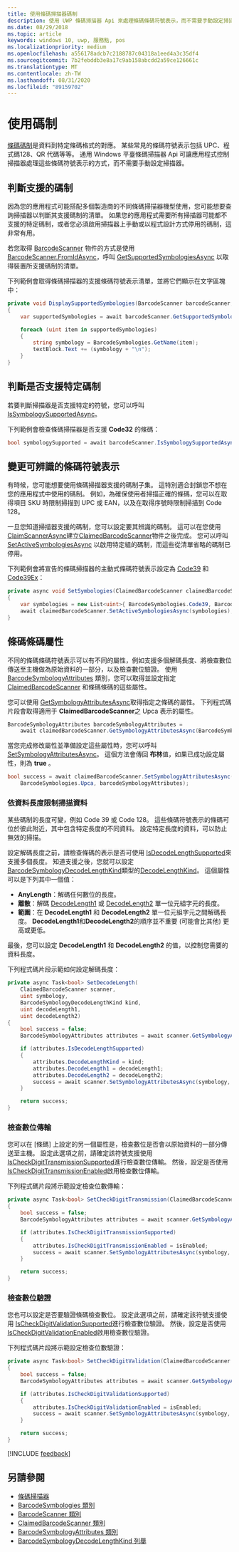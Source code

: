 ```yaml
---
title: 使用條碼掃描器碼制
description: 使用 UWP 條碼掃描器 Api 來處理條碼條碼符號表示，而不需要手動設定掃描器。
ms.date: 08/29/2018
ms.topic: article
keywords: windows 10, uwp, 服務點, pos
ms.localizationpriority: medium
ms.openlocfilehash: a556178adcb7c2188787c04318a1eed4a3c35df4
ms.sourcegitcommit: 7b2febddb3e8a17c9ab158abcdd2a59ce126661c
ms.translationtype: MT
ms.contentlocale: zh-TW
ms.lasthandoff: 08/31/2020
ms.locfileid: "89159702"
---
```

# <a name="working-with-symbologies"></a>使用碼制
[條碼碼制](/uwp/api/windows.devices.pointofservice.barcodesymbologies)是資料到特定條碼格式的對應。 某些常見的條碼符號表示包括 UPC、程式碼128、QR 代碼等等。  通用 Windows 平臺條碼掃描器 Api 可讓應用程式控制掃描器處理這些條碼符號表示的方式，而不需要手動設定掃描器。 

## <a name="determine-which-symbologies-are-supported"></a>判斷支援的碼制 
因為您的應用程式可能搭配多個製造商的不同條碼掃描器機型使用，您可能想要查詢掃描器以判斷其支援碼制的清單。  如果您的應用程式需要所有掃描器可能都不支援的特定碼制，或者您必須啟用掃描器上手動或以程式設計方式停用的碼制，這非常有用。

若您取得 [BarcodeScanner](/uwp/api/windows.devices.pointofservice.barcodescanner) 物件的方式是使用 [BarcodeScanner.FromIdAsync](/uwp/api/windows.devices.pointofservice.barcodescanner.fromidasync)，呼叫 [GetSupportedSymbologiesAsync](/uwp/api/windows.devices.pointofservice.barcodescanner.getsupportedsymbologiesasync#Windows_Devices_PointOfService_BarcodeScanner_GetSupportedSymbologiesAsync) 以取得裝置所支援碼制的清單。

下列範例會取得條碼掃描器的支援條碼符號表示清單，並將它們顯示在文字區塊中：

```cs
private void DisplaySupportedSymbologies(BarcodeScanner barcodeScanner, TextBlock textBlock) 
{
    var supportedSymbologies = await barcodeScanner.GetSupportedSymbologiesAsync();

    foreach (uint item in supportedSymbologies)
    {
        string symbology = BarcodeSymbologies.GetName(item);
        textBlock.Text += (symbology + "\n");
    }
}
```

## <a name="determine-if-a-specific-symbology-is-supported"></a>判斷是否支援特定碼制
若要判斷掃描器是否支援特定的符號，您可以呼叫 [IsSymbologySupportedAsync](/uwp/api/windows.devices.pointofservice.barcodescanner.issymbologysupportedasync#Windows_Devices_PointOfService_BarcodeScanner_IsSymbologySupportedAsync_System_UInt32_)。

下列範例會檢查條碼掃描器是否支援 **Code32** 的條碼：

```cs
bool symbologySupported = await barcodeScanner.IsSymbologySupportedAsync(BarcodeSymbologies.Code32);
```

## <a name="change-which-symbologies-are-recognized"></a>變更可辨識的條碼符號表示
有時候，您可能想要使用條碼掃描器支援的碼制子集。  這特別適合封鎖您不想在您的應用程式中使用的碼制。 例如，為確保使用者掃描正確的條碼，您可以在取得項目 SKU 時限制掃描到 UPC 或 EAN，以及在取得序號時限制掃描到 Code 128。

一旦您知道掃描器支援的碼制，您可以設定要其辨識的碼制。  這可以在您使用[ClaimScannerAsync](/uwp/api/windows.devices.pointofservice.barcodescanner.claimscannerasync#Windows_Devices_PointOfService_BarcodeScanner_ClaimScannerAsync)建立[ClaimedBarcodeScanner](/uwp/api/windows.devices.pointofservice.claimedbarcodescanner)物件之後完成。 您可以呼叫 [SetActiveSymbologiesAsync](/uwp/api/windows.devices.pointofservice.claimedbarcodescanner.setactivesymbologiesasync#Windows_Devices_PointOfService_ClaimedBarcodeScanner_SetActiveSymbologiesAsync_Windows_Foundation_Collections_IIterable_System_UInt32__) 以啟用特定組的碼制，而這些從清單省略的碼制已停用。

下列範例會將宣告的條碼掃描器的主動式條碼符號表示設定為 [Code39](/uwp/api/windows.devices.pointofservice.barcodesymbologies.code39#Windows_Devices_PointOfService_BarcodeSymbologies_Code39) 和 [Code39Ex](/uwp/api/windows.devices.pointofservice.barcodesymbologies.code39ex)：

```cs
private async void SetSymbologies(ClaimedBarcodeScanner claimedBarcodeScanner) 
{
    var symbologies = new List<uint>{ BarcodeSymbologies.Code39, BarcodeSymbologies.Code39Ex };
    await claimedBarcodeScanner.SetActiveSymbologiesAsync(symbologies);
}
```

## <a name="barcode-symbology-attributes"></a>條碼條碼屬性
不同的條碼條碼符號表示可以有不同的屬性，例如支援多個解碼長度、將檢查數位傳送至主機做為原始資料的一部分，以及檢查數位驗證。 使用 [BarcodeSymbologyAttributes](/uwp/api/windows.devices.pointofservice.barcodesymbologyattributes) 類別，您可以取得並設定指定 [ClaimedBarcodeScanner](/uwp/api/windows.devices.pointofservice.claimedbarcodescanner) 和條碼條碼的這些屬性。

您可以使用 [GetSymbologyAttributesAsync](/uwp/api/windows.devices.pointofservice.claimedbarcodescanner.getsymbologyattributesasync#Windows_Devices_PointOfService_ClaimedBarcodeScanner_GetSymbologyAttributesAsync_System_UInt32_)取得指定之條碼的屬性。 下列程式碼片段會取得適用于 **ClaimedBarcodeScanner**之 Upca 表示的屬性。

```cs
BarcodeSymbologyAttributes barcodeSymbologyAttributes = 
    await claimedBarcodeScanner.GetSymbologyAttributesAsync(BarcodeSymbologies.Upca);
```

當您完成修改屬性並準備設定這些屬性時，您可以呼叫 [SetSymbologyAttributesAsync](/uwp/api/windows.devices.pointofservice.claimedbarcodescanner.setsymbologyattributesasync)。 這個方法會傳回 **布林**值，如果已成功設定屬性，則為 **true** 。

```cs
bool success = await claimedBarcodeScanner.SetSymbologyAttributesAsync(
    BarcodeSymbologies.Upca, barcodeSymbologyAttributes);
```

### <a name="restrict-scan-data-by-data-length"></a>依資料長度限制掃描資料
某些碼制的長度可變，例如 Code 39 或 Code 128。  這些條碼符號表示的條碼可位於彼此附近，其中包含特定長度的不同資料。 設定特定長度的資料，可以防止無效的掃描。

設定解碼長度之前，請檢查條碼的表示是否可使用 [IsDecodeLengthSupported](/uwp/api/windows.devices.pointofservice.barcodesymbologyattributes.isdecodelengthsupported#Windows_Devices_PointOfService_BarcodeSymbologyAttributes_IsDecodeLengthSupported)來支援多個長度。 知道支援之後，您就可以設定[BarcodeSymbologyDecodeLengthKind](/uwp/api/windows.devices.pointofservice.barcodesymbologydecodelengthkind)類型的[DecodeLengthKind](/uwp/api/windows.devices.pointofservice.barcodesymbologyattributes.decodelengthkind#Windows_Devices_PointOfService_BarcodeSymbologyAttributes_DecodeLengthKind)。 這個屬性可以是下列其中一個值：

* **AnyLength**：解碼任何數位的長度。
* **離散**：解碼 [DecodeLength1](/uwp/api/windows.devices.pointofservice.barcodesymbologyattributes.decodelength1) 或 [DecodeLength2](/uwp/api/windows.devices.pointofservice.barcodesymbologyattributes.decodelength2) 單一位元組字元的長度。
* **範圍**：在 **DecodeLength1** 和 **DecodeLength2** 單一位元組字元之間解碼長度。 **DecodeLength1**和**DecodeLength2**的順序並不重要 (可能會比其他) 更高或更低。

最後，您可以設定 **DecodeLength1** 和 **DecodeLength2** 的值，以控制您需要的資料長度。

下列程式碼片段示範如何設定解碼長度：

```cs
private async Task<bool> SetDecodeLength(
    ClaimedBarcodeScanner scanner,
    uint symbology, 
    BarcodeSymbologyDecodeLengthKind kind, 
    uint decodeLength1, 
    uint decodeLength2)
{
    bool success = false;
    BarcodeSymbologyAttributes attributes = await scanner.GetSymbologyAttributesAsync(symbology);

    if (attributes.IsDecodeLengthSupported)
    {
        attributes.DecodeLengthKind = kind;
        attributes.DecodeLength1 = decodeLength1;
        attributes.DecodeLength2 = decodeLength2;
        success = await scanner.SetSymbologyAttributesAsync(symbology, attributes);
    }

    return success;
}
```

### <a name="check-digit-transmission"></a>檢查數位傳輸

您可以在 [條碼] 上設定的另一個屬性是，檢查數位是否會以原始資料的一部分傳送至主機。 設定此選項之前，請確定該符號支援使用 [IsCheckDigitTransmissionSupported](/uwp/api/windows.devices.pointofservice.barcodesymbologyattributes.ischeckdigittransmissionsupported)進行檢查數位傳輸。 然後，設定是否使用 [IsCheckDigitTransmissionEnabled](/uwp/api/windows.devices.pointofservice.barcodesymbologyattributes.ischeckdigittransmissionenabled)啟用檢查數位傳輸。

下列程式碼片段將示範設定檢查位數傳輸：

```cs
private async Task<bool> SetCheckDigitTransmission(ClaimedBarcodeScanner scanner, uint symbology, bool isEnabled)
{
    bool success = false;
    BarcodeSymbologyAttributes attributes = await scanner.GetSymbologyAttributesAsync(symbology);

    if (attributes.IsCheckDigitTransmissionSupported)
    {
        attributes.IsCheckDigitTransmissionEnabled = isEnabled;
        success = await scanner.SetSymbologyAttributesAsync(symbology, attributes);
    }

    return success;
}
```

### <a name="check-digit-validation"></a>檢查數位驗證

您也可以設定是否要驗證條碼檢查數位。 設定此選項之前，請確定該符號支援使用 [IsCheckDigitValidationSupported](/uwp/api/windows.devices.pointofservice.barcodesymbologyattributes.ischeckdigitvalidationsupported)進行檢查數位驗證。 然後，設定是否使用 [IsCheckDigitValidationEnabled](/uwp/api/windows.devices.pointofservice.barcodesymbologyattributes.ischeckdigitvalidationenabled)啟用檢查數位驗證。

下列程式碼片段將示範設定檢查位數驗證：

```cs
private async Task<bool> SetCheckDigitValidation(ClaimedBarcodeScanner scanner, uint symbology, bool isEnabled)
{
    bool success = false;
    BarcodeSymbologyAttributes attributes = await scanner.GetSymbologyAttributesAsync(symbology);

    if (attributes.IsCheckDigitValidationSupported)
    {
        attributes.IsCheckDigitValidationEnabled = isEnabled;
        success = await scanner.SetSymbologyAttributesAsync(symbology, attributes);
    }

    return success;
}
```

[!INCLUDE [feedback](./includes/pos-feedback.md)]

## <a name="see-also"></a>另請參閱

* [條碼掃描器](pos-barcodescanner.md)
* [BarcodeSymbologies 類別](/uwp/api/windows.devices.pointofservice.barcodesymbologies)
* [BarcodeScanner 類別](/uwp/api/windows.devices.pointofservice.barcodescanner)
* [ClaimedBarcodeScanner 類別](/uwp/api/windows.devices.pointofservice.claimedbarcodescanner)
* [BarcodeSymbologyAttributes 類別](/uwp/api/windows.devices.pointofservice.barcodesymbologyattributes)
* [BarcodeSymbologyDecodeLengthKind 列舉](/uwp/api/windows.devices.pointofservice.barcodesymbologydecodelengthkind)